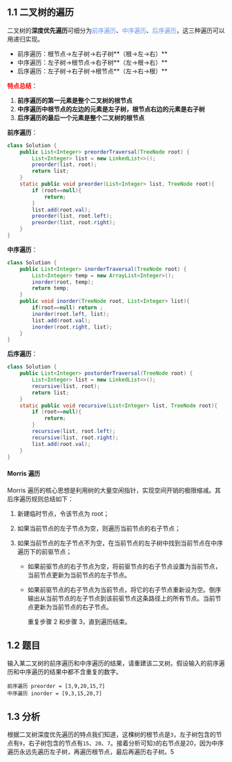 ## 1.1 二叉树的遍历

二叉树的**深度优先遍历**可细分为<font color='cornflowerblue'>前序遍历</font>、<font color='cornflowerblue'>中序遍历</font>、<font color='cornflowerblue'>后序遍历</font>，这三种遍历可以用递归实现。

- 前序遍历：根节点->左子树->右子树**（根->左->右）**
- 中序遍历：左子树->根节点->右子树**（左->根->右）**
- 后序遍历：左子树->右子树->根节点**（左->右->根）**

<font color='red'>**特点总结**</font>：

1. **前序遍历的第一元素是整个二叉树的根节点**
2. **中序遍历中根节点的左边的元素是左子树，根节点右边的元素是右子树**
3. **后序遍历的最后一个元素是整个二叉树的根节点**

**前序遍历**：

```java
class Solution {
    public List<Integer> preorderTraversal(TreeNode root) {
        List<Integer> list = new LinkedList<>();
        preorder(list, root);
        return list;
    }
    static public void preorder(List<Integer> list, TreeNode root){
        if (root==null){
            return;
        }
        list.add(root.val);
        preorder(list, root.left);
        preorder(list, root.right);
    }
}
```

**中序遍历**：

```java
class Solution {
    public List<Integer> inorderTraversal(TreeNode root) {
        List<Integer> temp = new ArrayList<Integer>();
        inorder(root, temp);
        return temp;
    }
    public void inorder(TreeNode root, List<Integer> list){
        if(root==null) return ;
        inorder(root.left, list);
        list.add(root.val);
        inorder(root.right, list);
    }
}
```

**后序遍历**：

```java
class Solution {
    public List<Integer> postorderTraversal(TreeNode root) {
        List<Integer> list = new LinkedList<>();
        recursive(list, root);
        return list;
    }
    static public void recursive(List<Integer> list, TreeNode root){
        if (root==null){
            return;
        }
        recursive(list, root.left);
        recursive(list, root.right);
        list.add(root.val);
    }
}
```

#### Morris 遍历

Morris 遍历的核心思想是利用树的大量空闲指针，实现空间开销的极限缩减。其后序遍历规则总结如下：

1. 新建临时节点，令该节点为 root；

2. 如果当前节点的左子节点为空，则遍历当前节点的右子节点；

3. 如果当前节点的左子节点不为空，在当前节点的左子树中找到当前节点在中序遍历下的前驱节点；

   - 如果前驱节点的右子节点为空，将前驱节点的右子节点设置为当前节点，当前节点更新为当前节点的左子节点。

   - 如果前驱节点的右子节点为当前节点，将它的右子节点重新设为空。倒序输出从当前节点的左子节点到该前驱节点这条路径上的所有节点。当前节点更新为当前节点的右子节点。

     

     重复步骤 2 和步骤 3，直到遍历结束。

## 1.2 题目

输入某二叉树的前序遍历和中序遍历的结果，请重建该二叉树。假设输入的前序遍历和中序遍历的结果中都不含重复的数字。

```
前序遍历 preorder = [3,9,20,15,7]
中序遍历 inorder = [9,3,15,20,7]
```

## 1.3 分析

根据二叉树深度优先遍历的特点我们知道，这棵树的根节点是`3`，左子树包含的节点有`9`，右子树包含的节点有`15`、`20`、`7`。接着分析可知`3`的右节点是20，因为中序遍历永远先遍历左子树，再遍历根节点，最后再遍历右子树。5